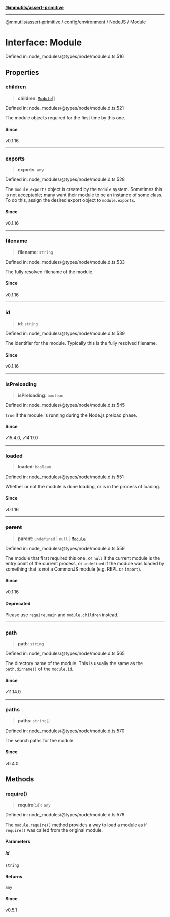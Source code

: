 [**@mmutils/assert-primitive**](../../../../../README.md)

***

[@mmutils/assert-primitive](../../../../../modules.md) / [config/environment](../../../README.md) / [NodeJS](../README.md) / Module

# Interface: Module

Defined in: node\_modules/@types/node/module.d.ts:516

## Properties

### children

> **children**: [`Module`](Module.md)[]

Defined in: node\_modules/@types/node/module.d.ts:521

The module objects required for the first time by this one.

#### Since

v0.1.16

***

### exports

> **exports**: `any`

Defined in: node\_modules/@types/node/module.d.ts:528

The `module.exports` object is created by the `Module` system. Sometimes this is
not acceptable; many want their module to be an instance of some class. To do
this, assign the desired export object to `module.exports`.

#### Since

v0.1.16

***

### filename

> **filename**: `string`

Defined in: node\_modules/@types/node/module.d.ts:533

The fully resolved filename of the module.

#### Since

v0.1.16

***

### id

> **id**: `string`

Defined in: node\_modules/@types/node/module.d.ts:539

The identifier for the module. Typically this is the fully resolved
filename.

#### Since

v0.1.16

***

### isPreloading

> **isPreloading**: `boolean`

Defined in: node\_modules/@types/node/module.d.ts:545

`true` if the module is running during the Node.js preload
phase.

#### Since

v15.4.0, v14.17.0

***

### loaded

> **loaded**: `boolean`

Defined in: node\_modules/@types/node/module.d.ts:551

Whether or not the module is done loading, or is in the process of
loading.

#### Since

v0.1.16

***

### ~~parent~~

> **parent**: `undefined` \| `null` \| [`Module`](Module.md)

Defined in: node\_modules/@types/node/module.d.ts:559

The module that first required this one, or `null` if the current module is the
entry point of the current process, or `undefined` if the module was loaded by
something that is not a CommonJS module (e.g. REPL or `import`).

#### Since

v0.1.16

#### Deprecated

Please use `require.main` and `module.children` instead.

***

### path

> **path**: `string`

Defined in: node\_modules/@types/node/module.d.ts:565

The directory name of the module. This is usually the same as the
`path.dirname()` of the `module.id`.

#### Since

v11.14.0

***

### paths

> **paths**: `string`[]

Defined in: node\_modules/@types/node/module.d.ts:570

The search paths for the module.

#### Since

v0.4.0

## Methods

### require()

> **require**(`id`): `any`

Defined in: node\_modules/@types/node/module.d.ts:576

The `module.require()` method provides a way to load a module as if
`require()` was called from the original module.

#### Parameters

##### id

`string`

#### Returns

`any`

#### Since

v0.5.1

